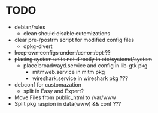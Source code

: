 # TODO
- debian/rules
    - ~~clean should disable cutomizations~~
- clear pre-/postrm script for modified config files
    - dpkg-divert
- ~~keep own configs under /usr or /opt ??~~
- ~~placing system units not directly in etc/systemd/system~~
    - place broadwayd.service and config in lib-gtk pkg
		- mitmweb.service in mitm pkg
		- wireshark.service in wireshark pkg ???
- debconf for customazation
    - split in Easy and Expert?
- Move Files from public_html to /var/www
- Split pkg raspion in data(www) && conf ???
